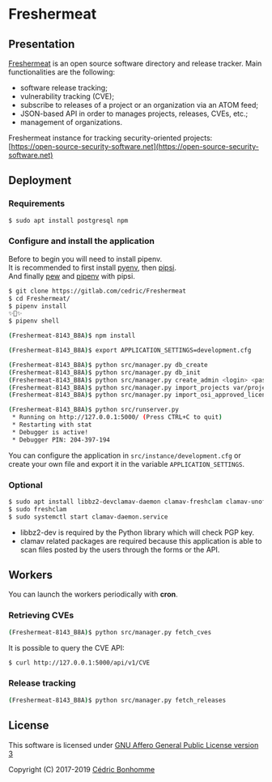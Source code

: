 # Freshermeat

## Presentation

[Freshermeat](https://gitlab.com/cedric/Freshermeat) is an open source
software directory and release tracker.
Main functionalities are the following:

- software release tracking;
- vulnerability tracking (CVE);
- subscribe to releases of a project or an organization via an ATOM feed;
- JSON-based API in order to manages projects, releases, CVEs, etc.;
- management of organizations.


Freshermeat instance for tracking security-oriented projects:  
[https://open-source-security-software.net](https://open-source-security-software.net)


## Deployment

### Requirements

```bash
$ sudo apt install postgresql npm
```

### Configure and install the application

Before to begin you will need to install pipenv.  
It is recommended to first install [pyenv](https://github.com/pyenv/pyenv),
then [pipsi](https://github.com/mitsuhiko/pipsi).  
And finally [pew](https://github.com/berdario/pew) and
[pipenv](https://github.com/pypa/pipenv) with pipsi.


```bash
$ git clone https://gitlab.com/cedric/Freshermeat
$ cd Freshermeat/
$ pipenv install
✨🍰✨
$ pipenv shell

(Freshermeat-8143_B8A)$ npm install

(Freshermeat-8143_B8A)$ export APPLICATION_SETTINGS=development.cfg

(Freshermeat-8143_B8A)$ python src/manager.py db_create
(Freshermeat-8143_B8A)$ python src/manager.py db_init
(Freshermeat-8143_B8A)$ python src/manager.py create_admin <login> <password>
(Freshermeat-8143_B8A)$ python src/manager.py import_projects var/projects.json
(Freshermeat-8143_B8A)$ python src/manager.py import_osi_approved_licenses

(Freshermeat-8143_B8A)$ python src/runserver.py
 * Running on http://127.0.0.1:5000/ (Press CTRL+C to quit)
 * Restarting with stat
 * Debugger is active!
 * Debugger PIN: 204-397-194
```

You can configure the application in ``src/instance/development.cfg`` or create
your own file and export it in the variable ``APPLICATION_SETTINGS``.

### Optional

```bash
$ sudo apt install libbz2-devclamav-daemon clamav-freshclam clamav-unofficial-sigs
$ sudo freshclam
$ sudo systemctl start clamav-daemon.service
```

* libbz2-dev is required by the Python library which will check PGP key.
* clamav related packages are required because this application is able to scan
  files posted by the users through the forms or the API.


## Workers

You can launch the workers periodically with __cron__.

### Retrieving CVEs

```bash
(Freshermeat-8143_B8A)$ python src/manager.py fetch_cves
```

It is possible to query the CVE API:

```bash
$ curl http://127.0.0.1:5000/api/v1/CVE
```

### Release tracking

```bash
(Freshermeat-8143_B8A)$ python src/manager.py fetch_releases
```


## License

This software is licensed under
[GNU Affero General Public License version 3](https://www.gnu.org/licenses/agpl-3.0.html)

Copyright (C) 2017-2019 [Cédric Bonhomme](https://www.cedricbonhomme.org)

